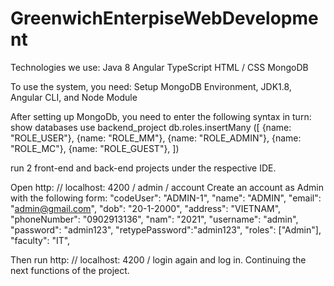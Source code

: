 # GreenwichEnterpiseWebDevelopment
Technologies we use:
Java 8
Angular
TypeScript
HTML / CSS
MongoDB

To use the system, you need:
Setup MongoDB Environment, JDK1.8, Angular CLI, and Node Module

After setting up MongoDb, you need to enter the following syntax in turn:
show databases
use backend_project
db.roles.insertMany ([
    {name: "ROLE_USER"},
    {name: "ROLE_MM"},
    {name: "ROLE_ADMIN"},
    {name: "ROLE_MC"},
    {name: "ROLE_GUEST"},
])

run 2 front-end and back-end projects under the respective IDE.

Open http: // localhost: 4200 / admin / account
Create an account as Admin with the following form:
"codeUser": "ADMIN-1",
 "name": "ADMIN",
"email": "admin@gmail.com",
"dob": "20-1-2000",
"address": "VIETNAM",
"phoneNumber": "0902913136",
"nam": "2021",
"username": "admin",
"password": "admin123",
"retypePassword":"admin123",
 "roles": ["Admin"],
 "faculty": "IT",


Then run http: // localhost: 4200 / login again and log in. Continuing the next functions of the project.